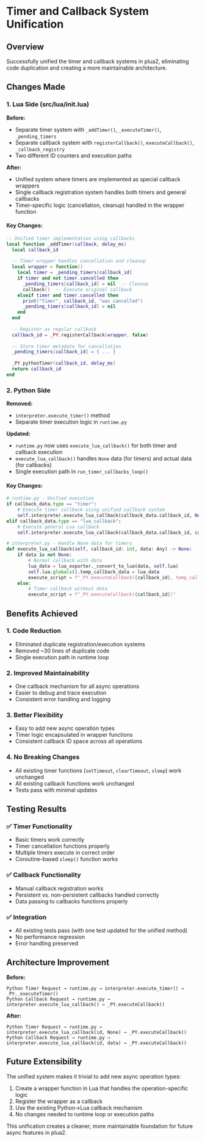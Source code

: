 # Timer and Callback System Unification

## Overview

Successfully unified the timer and callback systems in plua2, eliminating code duplication and creating a more maintainable architecture.

## Changes Made

### 1. Lua Side (src/lua/init.lua)

**Before:**
- Separate timer system with `_addTimer()`, `_executeTimer()`, `_pending_timers`
- Separate callback system with `registerCallback()`, `executeCallback()`, `_callback_registry`
- Two different ID counters and execution paths

**After:**
- Unified system where timers are implemented as special callback wrappers
- Single callback registration system handles both timers and general callbacks
- Timer-specific logic (cancellation, cleanup) handled in the wrapper function

#### Key Changes:
```lua
-- Unified timer implementation using callbacks
local function _addTimer(callback, delay_ms)
  local callback_id
  
  -- Timer wrapper handles cancellation and cleanup
  local wrapper = function()
    local timer = _pending_timers[callback_id]
    if timer and not timer.cancelled then
      _pending_timers[callback_id] = nil  -- Cleanup
      callback()  -- Execute original callback
    elseif timer and timer.cancelled then
      print("Timer", callback_id, "was cancelled")
      _pending_timers[callback_id] = nil
    end
  end
  
  -- Register as regular callback
  callback_id = _PY.registerCallback(wrapper, false)
  
  -- Store timer metadata for cancellation
  _pending_timers[callback_id] = { ... }
  
  _PY.pythonTimer(callback_id, delay_ms)
  return callback_id
end
```

### 2. Python Side

**Removed:**
- `interpreter.execute_timer()` method
- Separate timer execution logic in `runtime.py`

**Updated:**
- `runtime.py` now uses `execute_lua_callback()` for both timer and callback execution
- `execute_lua_callback()` handles `None` data (for timers) and actual data (for callbacks)
- Single execution path in `run_timer_callbacks_loop()`

#### Key Changes:
```python
# runtime.py - Unified execution
if callback_data.type == "timer":
    # Execute timer callback using unified callback system
    self.interpreter.execute_lua_callback(callback_data.callback_id, None)
elif callback_data.type == "lua_callback":
    # Execute general Lua callback
    self.interpreter.execute_lua_callback(callback_data.callback_id, callback_data.data)

# interpreter.py - Handle None data for timers
def execute_lua_callback(self, callback_id: int, data: Any) -> None:
    if data is not None:
        # Normal callback with data
        lua_data = lua_exporter._convert_to_lua(data, self.lua)
        self.lua.globals().temp_callback_data = lua_data
        execute_script = f"_PY.executeCallback({callback_id}, temp_callback_data)"
    else:
        # Timer callback without data
        execute_script = f"_PY.executeCallback({callback_id})"
```

## Benefits Achieved

### 1. **Code Reduction**
- Eliminated duplicate registration/execution systems
- Removed ~30 lines of duplicate code
- Single execution path in runtime loop

### 2. **Improved Maintainability**
- One callback mechanism for all async operations
- Easier to debug and trace execution
- Consistent error handling and logging

### 3. **Better Flexibility**
- Easy to add new async operation types
- Timer logic encapsulated in wrapper functions
- Consistent callback ID space across all operations

### 4. **No Breaking Changes**
- All existing timer functions (`setTimeout`, `clearTimeout`, `sleep`) work unchanged
- All existing callback functions work unchanged
- Tests pass with minimal updates

## Testing Results

### ✅ **Timer Functionality**
- Basic timers work correctly
- Timer cancellation functions properly
- Multiple timers execute in correct order
- Coroutine-based `sleep()` function works

### ✅ **Callback Functionality**
- Manual callback registration works
- Persistent vs. non-persistent callbacks handled correctly
- Data passing to callbacks functions properly

### ✅ **Integration**
- All existing tests pass (with one test updated for the unified method)
- No performance regression
- Error handling preserved

## Architecture Improvement

**Before:**
```
Python Timer Request → runtime.py → interpreter.execute_timer() → _PY._executeTimer()
Python Callback Request → runtime.py → interpreter.execute_lua_callback() → _PY.executeCallback()
```

**After:**
```
Python Timer Request → runtime.py → interpreter.execute_lua_callback(id, None) → _PY.executeCallback()
Python Callback Request → runtime.py → interpreter.execute_lua_callback(id, data) → _PY.executeCallback()
```

## Future Extensibility

The unified system makes it trivial to add new async operation types:

1. Create a wrapper function in Lua that handles the operation-specific logic
2. Register the wrapper as a callback
3. Use the existing Python→Lua callback mechanism
4. No changes needed to runtime loop or execution paths

This unification creates a cleaner, more maintainable foundation for future async features in plua2.
